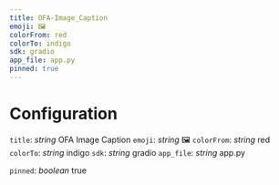 ```yaml
---
title: OFA-Image_Caption
emoji: 🖼
colorFrom: red
colorTo: indigo
sdk: gradio
app_file: app.py
pinned: true
---
```

# Configuration
`title`: _string_
OFA Image Caption
`emoji`: _string_
🖼
`colorFrom`: _string_
red
`colorTo`: _string_
indigo
`sdk`: _string_
gradio
`app_file`: _string_
app.py


`pinned`: _boolean_
true